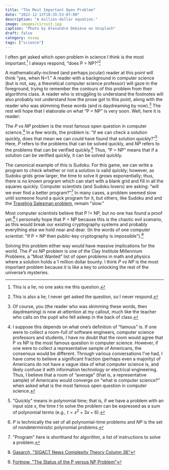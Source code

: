 ```yaml
---
title: "The Most Important Open Problem"
date: "2022-12-13T18:35:53-07:00"
description: "A million-dollar equation."
image: images/circuit.jpg
caption: "Photo by Alexandre Debiève on Unsplash"
draft: false
category: essay
tags: ["science"]
---
```


I often get asked which open problem in science I think is the most important.[^1] I always respond, “does P = NP?”[^2]

A mathematically-inclined (and perhaps jocular) reader at this point will think “yes, when N=1." A reader with a background in computer science (but is not, say, a theoretical computer science professor) will gaze in the foreground, trying to remember the contours of this problem from their algorithms class. A reader who is struggling to understand the footnotes will also probably not understand how the prose got to this point, along with the reader who was skimming these words (and is daydreaming by now).[^3] The rest will hope that I elaborate on what “P = NP” is very soon. Well, here it is reader:

The *P vs NP* problem is the most famous open question in computer science.[^4] In a few words, the problem is: “if we can check a solution quickly, does that mean we can could have found that solution quickly?”[^5] Here, *P* refers to the problems that can be solved quickly, and *NP* refers to the problems that can be verified quickly.[^6] Thus, “P = NP” means that if a solution can be verified quickly, it can be solved quickly.

The canonical example of this is Sudoku. For this game, we can write a program to check whether or not a solution is valid quickly; however, as Sudoku grids grow larger, the time to solve it grows exponentially; thus, there is no known program which can start with a blank grid and fill in all the squares quickly. Computer scientists (and Sudoku lovers) are asking: “will we ever find a better program?”[^7] In many cases, a problem seemed slow until someone found a quick program for it, but others, like Sudoku and and the [Traveling Salesman problem](https://en.wikipedia.org/wiki/Travelling_salesman_problem), remain "slow."

Most computer scientists believe that P != NP, but no one has found a proof yet.[^8] I personally hope that P = NP because this is the chaotic evil scenario, as this would break our existing cryptography systems and probably everything else we hold near and dear. (In the words of one computer scientist: "If P = NP then public-key cryptography is impossible").[^9]

Solving this problem either way would have massive implications for the world. The *P vs NP* problem is one of the Clay Institute Millennium Problems, a “Most Wanted” list of open problems in math and physics where a solution holds a 1 million dollar bounty. I think *P vs NP* is the most important problem because it is like a key to unlocking the rest of the universe’s mysteries. 


[^1]: This is a lie; no one asks me this question.
[^2]: This is also a lie; I never get asked the question, so I never respond. 
[^3]: Of course, you (the reader who was skimming these words, then daydreaming) is now at-attention at my callout, much like the teacher who calls on the pupil who fell asleep in the back of class. 
[^4]: I suppose this depends on what one’s definition of “famous” is. If one were to collect a room-full of software engineers, computer science professors and students, I have no doubt that the room would agree that P vs NP is the most famous question in computer science. However, if one were to collect a representative sample of Americans, the consensus would be different. Through various conversations I’ve had, I have come to believe a significant fraction (perhaps even a majority) of Americans do not have a vague idea of what computer science is, and likely confuse it with information technology or electrical engineering. Thus, I believe that a room of “average” (that is, a representative sample) of Americans would converge on “what is computer science?” when asked what is the most famous open question in computer science. 
[^5]: "Quickly" means in polynomial time; that is, if we have a problem with an input size *x*, the time *t* to solve the problem can be expressed as a sum of polynomial terms (e.g., $t = x^2 + 3x + 6$).
[^6]: *P* is technically the set of all polynomial-time problems and *NP* is the set of nondeterministic polynomial problems.
[^7]: "Program" here is shorthand for algorithm, a list of instructions to solve a problem.
[^8]: [Gasarch, "SIGACT News Complexity Theory Column 36"](https://www.cs.umd.edu/~gasarch/papers/poll.pdf)
[^9]: [Fortnow, "The Status of the P versus NP Problem"](https://people.cs.uchicago.edu/~fortnow/papers/pnp-cacm.pdf)